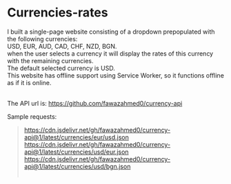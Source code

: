 # Currencies-rates
I built a single-page website consisting of a dropdown prepopulated with the following currencies:</br>
USD, EUR, AUD, CAD, CHF, NZD, BGN. </br>
when the user selects a currency it will display the rates of this currency with the remaining currencies. </br>
The default selected currency is USD. </br>
This website has offline support using Service Worker, so it functions offline as if it is online.
</br></br>

The API url is:
https://github.com/fawazahmed0/currency-api

Sample requests: </br>
> https://cdn.jsdelivr.net/gh/fawazahmed0/currency-api@1/latest/currencies/eur/usd.json </br>
  https://cdn.jsdelivr.net/gh/fawazahmed0/currency-api@1/latest/currencies/usd/eur.json</br>
  https://cdn.jsdelivr.net/gh/fawazahmed0/currency-api@1/latest/currencies/usd/bgn.json</br></br>
  
